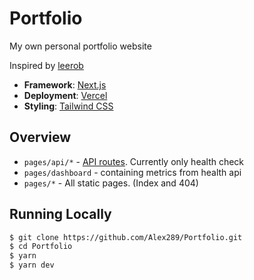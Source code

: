 # Portfolio

My own personal portfolio website

Inspired by [leerob](https://github.com/leerob/leerob.io)

- **Framework**: [Next.js](https://nextjs.org/)
- **Deployment**: [Vercel](https://vercel.com)
- **Styling**: [Tailwind CSS](https://tailwindcss.com/)

## Overview

- `pages/api/*` - [API routes](https://nextjs.org/docs/api-routes/introduction). Currently only health check
- `pages/dashboard` - containing metrics from health api
- `pages/*` - All static pages. (Index and 404)

## Running Locally

```bash
$ git clone https://github.com/Alex289/Portfolio.git
$ cd Portfolio
$ yarn
$ yarn dev
```
